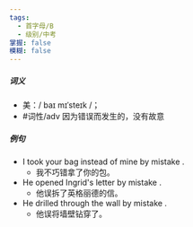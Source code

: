 ```yaml
---
tags:
  - 首字母/B
  - 级别/中考
掌握: false
模糊: false
---
```

##### 词义
- 美：/ baɪ mɪˈsteɪk /；
- #词性/adv  因为错误而发生的，没有故意
##### 例句
- I took your bag instead of mine by mistake .
	- 我不巧错拿了你的包。
- He opened Ingrid's letter by mistake .
	- 他误拆了英格丽德的信。
- He drilled through the wall by mistake .
	- 他误将墙壁钻穿了。

